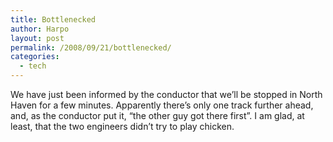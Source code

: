 ```yaml
---
title: Bottlenecked
author: Harpo
layout: post
permalink: /2008/09/21/bottlenecked/
categories:
  - tech
---
```

We have just been informed by the conductor that we&#8217;ll be stopped in North Haven for a few minutes. Apparently there&#8217;s only one track further ahead, and, as the conductor put it, &#8220;the other guy got there first&#8221;. I am glad, at least, that the two engineers didn&#8217;t try to play chicken.